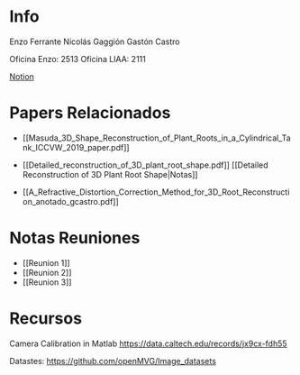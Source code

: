 # Info
Enzo Ferrante
Nicolás Gaggión
Gastón Castro

Oficina Enzo: 2513
Oficina LIAA: 2111

[Notion](https://www.notion.so/Fenotipado-3D-Hidroponia-488ab31f7fd942ada77692f41b3c8ed5)
# Papers Relacionados
- [[Masuda_3D_Shape_Reconstruction_of_Plant_Roots_in_a_Cylindrical_Tank_ICCVW_2019_paper.pdf]]

- [[Detailed_reconstruction_of_3D_plant_root_shape.pdf]]
	[[Detailed Reconstruction of 3D Plant Root Shape|Notas]]
- [[A_Refractive_Distortion_Correction_Method_for_3D_Root_Reconstruction_anotado_gcastro.pdf]]

# Notas Reuniones
- [[Reunion 1]]
- [[Reunion 2]]
- [[Reunion 3]]
# Recursos
Camera Calibration in Matlab https://data.caltech.edu/records/jx9cx-fdh55

Datastes: https://github.com/openMVG/Image_datasets




